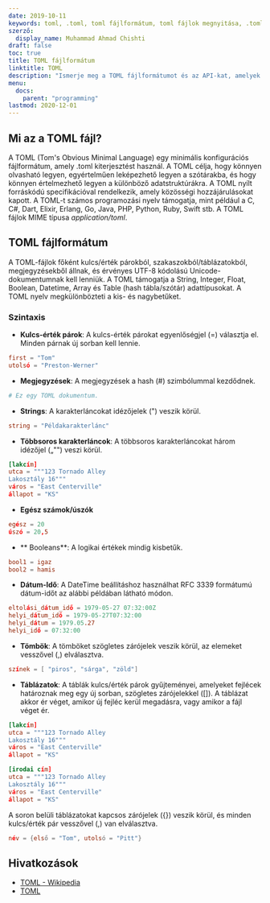 ```yaml
---
date: 2019-10-11
keywords: toml, .toml, toml fájlformátum, toml fájlok megnyitása, .toml kiterjesztése, toml kiterjesztése
szerző:
  display_name: Muhammad Ahmad Chishti
draft: false
toc: true
title: TOML fájlformátum
linktitle: TOML
description: "Ismerje meg a TOML fájlformátumot és az API-kat, amelyek TOML fájlokat hozhatnak létre és nyithatnak meg."
menu:
  docs:
    parent: "programming"
lastmod: 2020-12-01
---
```


## Mi az a TOML fájl? ##

A TOML (Tom's Obvious Minimal Language) egy minimális konfigurációs fájlformátum, amely .toml kiterjesztést használ. A TOML célja, hogy könnyen olvasható legyen, egyértelműen leképezhető legyen a szótárakba, és hogy könnyen értelmezhető legyen a különböző adatstruktúrákra. A TOML nyílt forráskódú specifikációval rendelkezik, amely közösségi hozzájárulásokat kapott. A TOML-t számos programozási nyelv támogatja, mint például a C, C#, Dart, Elixir, Erlang, Go, Java, PHP, Python, Ruby, Swift stb. A TOML fájlok MIME típusa *application/toml*.


## TOML fájlformátum ##

A TOML-fájlok főként kulcs/érték párokból, szakaszokból/táblázatokból, megjegyzésekből állnak, és érvényes UTF-8 kódolású Unicode-dokumentumnak kell lenniük. A TOML támogatja a String, Integer, Float, Boolean, Datetime, Array és Table (hash tábla/szótár) adattípusokat. A TOML nyelv megkülönbözteti a kis- és nagybetűket.

### Szintaxis ###

- **Kulcs-érték párok**: A kulcs-érték párokat egyenlőségjel (=) választja el. Minden párnak új sorban kell lennie.

``` toml
first = "Tom"
utolsó = "Preston-Werner"
```

- **Megjegyzések**: A megjegyzések a hash (#) szimbólummal kezdődnek.

``` toml
# Ez egy TOML dokumentum.
```

- **Strings**: A karakterláncokat idézőjelek (") veszik körül.

``` toml
string = "Példakarakterlánc"
```

- **Többsoros karakterláncok**: A többsoros karakterláncokat három idézőjel („"") veszi körül.

``` toml
[lakcím]
utca = """123 Tornado Alley
Lakosztály 16"""
város = "East Centerville"
állapot = "KS"
```

- **Egész számok/úszók**

``` toml
egész = 20
úszó = 20,5
```

- ** Booleans**: A logikai értékek mindig kisbetűk.

``` toml
bool1 = igaz
bool2 = hamis
```

- **Dátum-Idő**: A DateTime beállításhoz használhat RFC 3339 formátumú dátum-időt az alábbi példában látható módon.

``` toml
eltolási_dátum_idő = 1979-05-27 07:32:00Z
helyi_dátum_idő = 1979-05-27T07:32:00
helyi_dátum = 1979.05.27
helyi_idő = 07:32:00
```

- **Tömbök**: A tömböket szögletes zárójelek veszik körül, az elemeket vesszővel (,) elválasztva.

``` toml
színek = [ "piros", "sárga", "zöld"]
```

- **Táblázatok**: A táblák kulcs/érték párok gyűjteményei, amelyeket fejlécek határoznak meg egy új sorban, szögletes zárójelekkel ([]). A táblázat akkor ér véget, amikor új fejléc kerül megadásra, vagy amikor a fájl véget ér.

``` toml
[lakcím]
utca = """123 Tornado Alley
Lakosztály 16"""
város = "East Centerville"
állapot = "KS"

[irodai cím]
utca = """123 Tornado Alley
Lakosztály 16"""
város = "East Centerville"
állapot = "KS"
```

A soron belüli táblázatokat kapcsos zárójelek ({}) veszik körül, és minden kulcs/érték pár vesszővel (,) van elválasztva.

``` toml
név = {első = "Tom", utolsó = "Pitt"}
```

## Hivatkozások ##

- [TOML - Wikipedia](https://en.wikipedia.org/wiki/TOML)
- [TOML](https://toml.io/en/)


